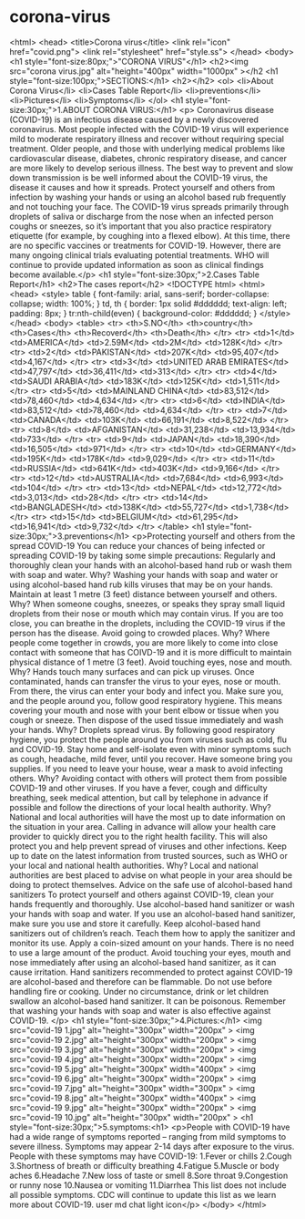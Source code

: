 # corona-virus
&lt;html> &lt;head> &lt;title>Corona virus&lt;/title> &lt;link rel="icon" href="covid.png"> &lt;link rel="stylesheet" href="style.ss"> &lt;/head> &lt;body>     &lt;h1 style="font-size:80px;">"CORONA VIRUS"&lt;/h1> &lt;h2>&lt;img src="corona virus.jpg" alt="height="400px" width="1000px" >&lt;/h2     &lt;h1 style="font-size:100px;">SECTIONS:&lt;/h1> &lt;h2>&lt;/h2> &lt;ol>     &lt;li>About Corona Virus&lt;/li>     &lt;li>Cases Table Report&lt;/li>     &lt;li>preventions&lt;/li>     &lt;li>Pictures&lt;/li>     &lt;li>Symptoms&lt;/li> &lt;/ol> &lt;h1 style="font-size:30px;">1.ABOUT CORONA VIRUS:&lt;/h1> &lt;p> Coronavirus disease (COVID-19) is an infectious disease caused by a newly discovered coronavirus.  Most people infected with the COVID-19 virus will experience mild to moderate respiratory illness and recover without requiring special treatment.  Older people, and those with underlying medical problems like cardiovascular disease, diabetes, chronic respiratory disease, and cancer are more likely to develop serious illness.  The best way to prevent and slow down transmission is be well informed about the COVID-19 virus, the disease it causes and how it spreads. Protect yourself and others from infection by washing your hands or using an alcohol based rub frequently and not touching your face.   The COVID-19 virus spreads primarily through droplets of saliva or discharge from the nose when an infected person coughs or sneezes, so it’s important that you also practice respiratory etiquette (for example, by coughing into a flexed elbow).  At this time, there are no specific vaccines or treatments for COVID-19. However, there are many ongoing clinical trials evaluating potential treatments. WHO will continue to provide updated information as soon as clinical findings become available.&lt;/p> &lt;h1 style="font-size:30px;">2.Cases Table Report&lt;/h1> &lt;h2>The cases report&lt;/h2> &lt;!DOCTYPE html> &lt;html> &lt;head> &lt;style> table {   font-family: arial, sans-serif;   border-collapse: collapse;   width: 100%; }  td, th {   border: 1px solid #dddddd;   text-align: left;   padding: 8px; }  tr:nth-child(even) {   background-color: #dddddd; } &lt;/style> &lt;/head> &lt;body> &lt;table>     &lt;tr>         &lt;th>S.NO&lt;/th>         &lt;th>country&lt;/th>         &lt;th>Cases&lt;/th>         &lt;th>Recoverd&lt;/th>         &lt;th>Death&lt;/th>     &lt;/tr>     &lt;tr>         &lt;td>1&lt;/td>         &lt;td>AMERICA&lt;/td>         &lt;td>2.59M&lt;/td>         &lt;td>2M&lt;/td>         &lt;td>128K&lt;/td>     &lt;/tr>     &lt;tr>         &lt;td>2&lt;/td>         &lt;td>PAKISTAN&lt;/td>         &lt;td>207K&lt;/td>         &lt;td>95,407&lt;/td>         &lt;td>4,167&lt;/td>     &lt;/tr>     &lt;tr>         &lt;td>3&lt;/td>         &lt;td>UNITED ARAB EMIRATES&lt;/td>         &lt;td>47,797&lt;/td>         &lt;td>36,411&lt;/td>         &lt;td>313&lt;/td>     &lt;/tr>     &lt;tr>         &lt;td>4&lt;/td>         &lt;td>SAUDI ARABIA&lt;/td>         &lt;td>183K&lt;/td>         &lt;td>125K&lt;/td>         &lt;td>1,511&lt;/td>     &lt;/tr>     &lt;tr>         &lt;td>5&lt;/td>         &lt;td>MAINLAND CHINA&lt;/td>         &lt;td>83,512&lt;/td>         &lt;td>78,460&lt;/td>         &lt;td>4,634&lt;/td>     &lt;/tr>     &lt;tr>         &lt;td>6&lt;/td>         &lt;td>INDIA&lt;/td>         &lt;td>83,512&lt;/td>         &lt;td>78,460&lt;/td>         &lt;td>4,634&lt;/td>     &lt;/tr>     &lt;tr>         &lt;td>7&lt;/td>         &lt;td>CANADA&lt;/td>         &lt;td>103K&lt;/td>         &lt;td>66,191&lt;/td>         &lt;td>8,522&lt;/td>     &lt;/tr>     &lt;tr>         &lt;td>8&lt;/td>         &lt;td>AFGANISTAN&lt;/td>         &lt;td>31,238&lt;/td>         &lt;td>13,934&lt;/td>         &lt;td>733&lt;/td>     &lt;/tr>     &lt;tr>         &lt;td>9&lt;/td>         &lt;td>JAPAN&lt;/td>         &lt;td>18,390&lt;/td>         &lt;td>16,505&lt;/td>         &lt;td>971&lt;/td>     &lt;/tr> &lt;tr>     &lt;td>10&lt;/td>     &lt;td>GERMANY&lt;/td>     &lt;td>195K&lt;/td>     &lt;td>178K&lt;/td>     &lt;td>9,029&lt;/td> &lt;/tr> &lt;tr>     &lt;td>11&lt;/td>     &lt;td>RUSSIA&lt;/td>     &lt;td>641K&lt;/td>     &lt;td>403K&lt;/td>     &lt;td>9,166&lt;/td> &lt;/tr> &lt;tr>     &lt;td>12&lt;/td>     &lt;td>AUSTRALIA&lt;/td>     &lt;td>7,684&lt;/td>     &lt;td>6,993&lt;/td>     &lt;td>104&lt;/td> &lt;/tr> &lt;tr>     &lt;td>13&lt;/td>     &lt;td>NEPAL&lt;/td>     &lt;td>12,772&lt;/td>     &lt;td>3,013&lt;/td>     &lt;td>28&lt;/td> &lt;/tr> &lt;tr>     &lt;td>14&lt;/td>     &lt;td>BANGLADESH&lt;/td>     &lt;td>138K&lt;/td>     &lt;td>55,727&lt;/td>     &lt;td>1,738&lt;/td> &lt;/tr> &lt;tr>     &lt;td>15&lt;/td>     &lt;td>BELGIUM&lt;/td>     &lt;td>61,295&lt;/td>     &lt;td>16,941&lt;/td>     &lt;td>9,732&lt;/td> &lt;/tr> &lt;/table> &lt;h1 style="font-size:30px;">3.preventions&lt;/h1> &lt;p>Protecting yourself and others from the spread COVID-19     You can reduce your chances of being infected or spreading COVID-19 by taking some simple precautions:          Regularly and thoroughly clean your hands with an alcohol-based hand rub or wash them with soap and water. Why? Washing your hands with soap and water or using alcohol-based hand rub kills viruses that may be on your hands.     Maintain at least 1 metre (3 feet) distance between yourself and others. Why? When someone coughs, sneezes, or speaks they spray small liquid droplets from their nose or mouth which may contain virus. If you are too close, you can breathe in the droplets, including the COVID-19 virus if the person has the disease.     Avoid going to crowded places. Why? Where people come together in crowds, you are more likely to come into close contact with someone that has COIVD-19 and it is more difficult to maintain physical distance of 1 metre (3 feet).     Avoid touching eyes, nose and mouth. Why? Hands touch many surfaces and can pick up viruses. Once contaminated, hands can transfer the virus to your eyes, nose or mouth. From there, the virus can enter your body and infect you.     Make sure you, and the people around you, follow good respiratory hygiene. This means covering your mouth and nose with your bent elbow or tissue when you cough or sneeze. Then dispose of the used tissue immediately and wash your hands. Why? Droplets spread virus. By following good respiratory hygiene, you protect the people around you from viruses such as cold, flu and COVID-19.     Stay home and self-isolate even with minor symptoms such as cough, headache, mild fever, until you recover. Have someone bring you supplies. If you need to leave your house, wear a mask to avoid infecting others. Why? Avoiding contact with others will protect them from possible COVID-19 and other viruses.     If you have a fever, cough and difficulty breathing, seek medical attention, but call by telephone in advance if possible and follow the directions of your local health authority. Why? National and local authorities will have the most up to date information on the situation in your area. Calling in advance will allow your health care provider to quickly direct you to the right health facility. This will also protect you and help prevent spread of viruses and other infections.     Keep up to date on the latest information from trusted sources, such as WHO or your local and national health authorities. Why? Local and national authorities are best placed to advise on what people in your area should be doing to protect themselves.                Advice on the safe use of alcohol-based hand sanitizers     To protect yourself and others against COVID-19, clean your hands frequently and thoroughly. Use alcohol-based hand sanitizer or wash your hands with soap and water. If you use an alcohol-based hand sanitizer, make sure you use and store it carefully.          Keep alcohol-based hand sanitizers out of children’s reach. Teach them how to apply the sanitizer and monitor its use.     Apply a coin-sized amount on your hands. There is no need to use a large amount of the product.     Avoid touching your eyes, mouth and nose immediately after using an alcohol-based hand sanitizer, as it can cause irritation.     Hand sanitizers recommended to protect against COVID-19 are alcohol-based and therefore can be flammable. Do not use before handling fire or cooking.     Under no circumstance, drink or let children swallow an alcohol-based hand sanitizer. It can be poisonous.      Remember that washing your hands with soap and water is also effective against COVID-19. &lt;/p> &lt;h1 style="font-size:30px;">4.Pictures:&lt;/h1>   &lt;img src="covid-19 1.jpg" alt="height="300px" width="200px" >   &lt;img src="covid-19 2.jpg" alt="height="300px" width="200px" >   &lt;img src="covid-19 3.jpg" alt="height="300px" width="200px" >   &lt;img src="covid-19 4.jpg" alt="height="300px" width="200px" >   &lt;img src="covid-19 5.jpg" alt="height="300px" width="400px" >   &lt;img src="covid-19 6.jpg" alt="height="300px" width="200px" >   &lt;img src="covid-19 7.jpg" alt="height="300px" width="300px" >   &lt;img src="covid-19 8.jpg" alt="height="300px" width="400px" >   &lt;img src="covid-19 9.jpg" alt="height="300px" width="200px" >   &lt;img src="covid-19 10.jpg" alt="height="300px" width="200px" >   &lt;h1 style="font-size:30px;">5.symptoms:&lt;h1>  &lt;p>People with COVID-19 have had a wide range of symptoms reported – ranging from mild symptoms to severe illness. Symptoms may appear 2-14 days after exposure to the virus. People with these symptoms may have COVID-19:   1.Fever or chills 2.Cough 3.Shortness of breath or difficulty breathing 4.Fatigue 5.Muscle or body aches 6.Headache 7.New loss of taste or smell 8.Sore throat 9.Congestion or runny nose 10.Nausea or vomiting 11.Diarrhea This list does not include all possible symptoms. CDC will continue to update this list as we learn more about COVID-19. user md chat light icon&lt;/p>   &lt;/body> &lt;/html>
